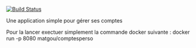 [![Build Status](https://drone.io/github.com/matgou/ComptesPerso/status.png)](https://drone.io/github.com/matgou/ComptesPerso/latest)

Une application simple pour gérer ses comptes

Pour la lancer exectuer simplement la commande docker suivante :
  docker run -p 8080 matgou/comptesperso
